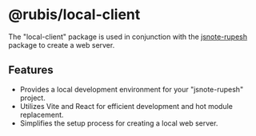 # @rubis/local-client

The "local-client" package is used in conjunction with the [jsnote-rupesh](https://www.npmjs.com/package/jsnote-rupesh) package to create a web server.

## Features

- Provides a local development environment for your "jsnote-rupesh" project.
- Utilizes Vite and React for efficient development and hot module replacement.
- Simplifies the setup process for creating a local web server.
